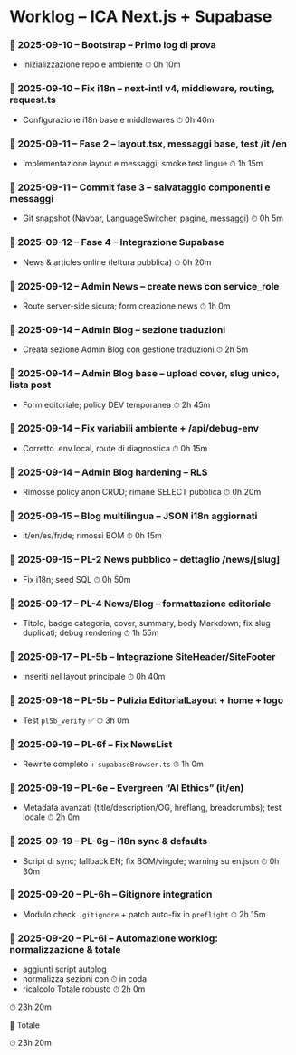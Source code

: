 # Worklog – ICA Next.js + Supabase

### 📌 2025-09-10 – Bootstrap – Primo log di prova
- Inizializzazione repo e ambiente
⏱ 0h 10m

### 📌 2025-09-10 – Fix i18n – next-intl v4, middleware, routing, request.ts
- Configurazione i18n base e middlewares
⏱ 0h 40m

### 📌 2025-09-11 – Fase 2 – layout.tsx, messaggi base, test /it /en
- Implementazione layout e messaggi; smoke test lingue
⏱ 1h 15m

### 📌 2025-09-11 – Commit fase 3 – salvataggio componenti e messaggi
- Git snapshot (Navbar, LanguageSwitcher, pagine, messaggi)
⏱ 0h 5m

### 📌 2025-09-12 – Fase 4 – Integrazione Supabase
- News & articles online (lettura pubblica)
⏱ 0h 20m

### 📌 2025-09-12 – Admin News – create news con service_role
- Route server-side sicura; form creazione news
⏱ 1h 0m

### 📌 2025-09-14 – Admin Blog – sezione traduzioni
- Creata sezione Admin Blog con gestione traduzioni
⏱ 2h 5m

### 📌 2025-09-14 – Admin Blog base – upload cover, slug unico, lista post
- Form editoriale; policy DEV temporanea
⏱ 2h 45m

### 📌 2025-09-14 – Fix variabili ambiente + /api/debug-env
- Corretto .env.local, route di diagnostica
⏱ 0h 15m

### 📌 2025-09-14 – Admin Blog hardening – RLS
- Rimosse policy anon CRUD; rimane SELECT pubblica
⏱ 0h 20m

### 📌 2025-09-15 – Blog multilingua – JSON i18n aggiornati
- it/en/es/fr/de; rimossi BOM
⏱ 0h 15m

### 📌 2025-09-15 – PL-2 News pubblico – dettaglio /news/[slug]
- Fix i18n; seed SQL
⏱ 0h 50m

### 📌 2025-09-17 – PL-4 News/Blog – formattazione editoriale
- Titolo, badge categoria, cover, summary, body Markdown; fix slug duplicati; debug rendering
⏱ 1h 55m

### 📌 2025-09-17 – PL-5b – Integrazione SiteHeader/SiteFooter
- Inseriti nel layout principale
⏱ 0h 40m

### 📌 2025-09-18 – PL-5b – Pulizia EditorialLayout + home + logo
- Test `pl5b_verify` ✅
⏱ 3h 0m

### 📌 2025-09-19 – PL-6f – Fix NewsList
- Rewrite completo + `supabaseBrowser.ts`
⏱ 1h 0m

### 📌 2025-09-19 – PL-6e – Evergreen “AI Ethics” (it/en)
- Metadata avanzati (title/description/OG, hreflang, breadcrumbs); test locale
⏱ 2h 0m

### 📌 2025-09-19 – PL-6g – i18n sync & defaults
- Script di sync; fallback EN; fix BOM/virgole; warning su en.json
⏱ 0h 30m

### 📌 2025-09-20 – PL-6h – Gitignore integration
- Modulo check `.gitignore` + patch auto-fix in `preflight`
⏱ 2h 15m

### 📌 2025-09-20 – PL-6i – Automazione worklog: normalizzazione & totale
- aggiunti script autolog
- normalizza sezioni con ⏱ in coda
- ricalcolo Totale robusto
⏱ 2h 0m

⏱ 23h 20m

🔹 Totale

⏱ 23h 20m
